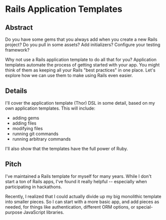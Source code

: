 Rails Application Templates
===========================


Abstract
--------

Do you have some gems that you always add when you create a new Rails project?
Do you pull in some assets? Add initializers? Configure your testing framework?

Why not use a Rails application template to do all that for you?
Application templates automate the process of getting started with your app.
You might think of them as keeping all your Rails "best practices" in one place.
Let's explore how we can use them to make using Rails even easier.


Details
-------

I'll cover the application template (Thor) DSL in some detail,
based on my own application templates.
This will include:

* adding gems
* adding files
* modifying files
* running git commands
* running arbitrary commands

I'll also show that the templates have the full power of Ruby.


Pitch
-----

I've maintained a Rails template for myself for many years.
While I don't start a ton of Rails apps, I've found it really helpful --
especially when participating in hackathons.

Recently, I realized that I could actually divide up my big monolithic template into smaller pieces.
So I can start with a more basic app, and add pieces as needed, for things like authentication,
different ORM options, or special-purpose JavaScript libraries.
